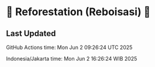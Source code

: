 
# 🌳 Reforestation (Reboisasi) 🌲

## Last Updated

GitHub Actions time: Mon Jun  2 09:26:24 UTC 2025

Indonesia/Jakarta time: Mon Jun  2 16:26:24 WIB 2025

